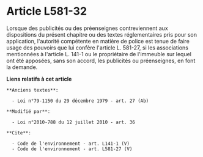 # Article L581-32

Lorsque des publicités ou des préenseignes contreviennent aux dispositions du présent chapitre ou des textes réglementaires
pris pour son application, l'autorité compétente en matière de police est tenue de faire usage des pouvoirs que lui confère
l'article L. 581-27, si les associations mentionnées à l'article L. 141-1 ou le propriétaire de l'immeuble sur lequel ont été
apposées, sans son accord, les publicités ou préenseignes, en font la demande.

**Liens relatifs à cet article**

	**Anciens textes**:

	  - Loi n°79-1150 du 29 décembre 1979 - art. 27 (Ab)

	**Modifié par**:

	  - Loi n°2010-788 du 12 juillet 2010 - art. 36

	**Cite**:

	  - Code de l'environnement - art. L141-1 (V)
	  - Code de l'environnement - art. L581-27 (V)
